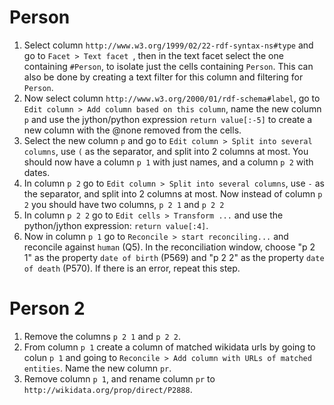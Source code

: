 # Person 

1. Select column `http://www.w3.org/1999/02/22-rdf-syntax-ns#type` and go to `Facet > Text facet `, then in the text facet select the one containing `#Person`, to isolate just the cells containing `Person`. This can also be done by creating a text filter for this column and filtering for `Person`.
2. Now select column `http://www.w3.org/2000/01/rdf-schema#label`, go to `Edit column > Add column based on this column`, name the new column `p` and use the jython/python expression `return value[:-5]` to create a new column with the @none removed from the cells.
3. Select the new column `p` and go to `Edit column > Split into several columns`, use `(` as the separator, and split into 2 columns at most. You should now have a column `p 1` with just names, and a column `p 2` with dates.
4. In column `p 2` go to `Edit column > Split into several columns`, use `-` as the separator, and split into 2 columns at most. Now instead of column `p 2` you should have two columns, `p 2 1` and `p 2 2`
5. In column `p 2 2` go to `Edit cells > Transform ...` and use the python/jython expression: `return value[:4]`.
6. Now in column `p 1` go to `Reconcile > start reconciling...` and reconcile against `human` (Q5). In the reconciliation window, choose "p 2 1" as the property `date of birth` (P569) and "p 2 2" as the property `date of death` (P570). If there is an error, repeat this step.

# Person 2

1. Remove the columns `p 2 1` and `p 2 2`.
2. From column `p 1` create a column of matched wikidata urls by going to colun `p 1` and going to `Reconcile > Add column with URLs of matched entities`. Name the new column `pr`.
3. Remove column `p 1`, and rename column `pr` to `http://wikidata.org/prop/direct/P2888`.